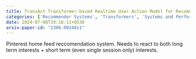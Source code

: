 ```yaml
---
title: TransAct Transformer-based Realtime User Action Model for Recommendation at Pinterest
categories: ['Recommender Systems', 'Transformers', 'Systems and Performance']
date: 2024-07-08T19:18:11+0530
arxiv-paper-id: "2306.00248v1"
---
```


Pinterest home feed reccomendation system.
Needs to react to both long term interests + short term (even single session only) interests.

